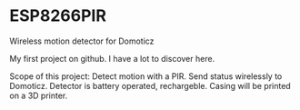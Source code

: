 # ESP8266PIR

Wireless motion detector for Domoticz

My first project on github. I have a lot to discover here.

Scope of this project:
Detect motion with a PIR. Send status wirelessly to Domoticz.
Detector is battery operated, rechargeble. Casing will be printed on a 3D printer.
